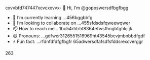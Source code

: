 cxvvbfd747447xcvcxxvvx- 👋 Hi, I’m @goposwersdfbgfbgg
- 🌱 I’m currently learning ...456bggbbfg
- 💞️ I’m looking to collaborate on ...455sfdsdsfqweewqwer
- 📫 How to reach me ...1bc54rhtrht8364efwsfhngbfghkj.jk
- 😄 Pronouns: ...gdfwer3126551516969ht43545bcvjmbnbbdfgdf
- ⚡ Fun fact: ...rfdnfdfdfgfbgfr
65adwersdfafsdfsfddsrexcverggr
<!---sjhmvfre
goposwer/goposwer is a ✨ special ✨ repository because its `README.md` (this file) appears onjyu your GitH35ub proredffile.
You can click the Preview link to take a look at your changeadsdass.446245sdsss
--->
263
